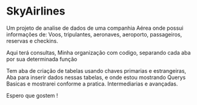 # SkyAirlines
Um projeto de analise de dados de uma companhia Aérea onde possui informações de: Voos, tripulantes, aeronaves, aeroporto, passageiros, reservas e checkins.

Aqui terá consultas, Minha organização com codigo, separando cada aba por sua determinada função

Tem aba de criação de tabelas usando chaves primarias e estrangeiras, Aba para inserir dados nessas tabelas, e onde estou mostrando Querys Basicas e mostrarei conforme a pratica. Intermediarias e avançadas.


Espero que gostem !
